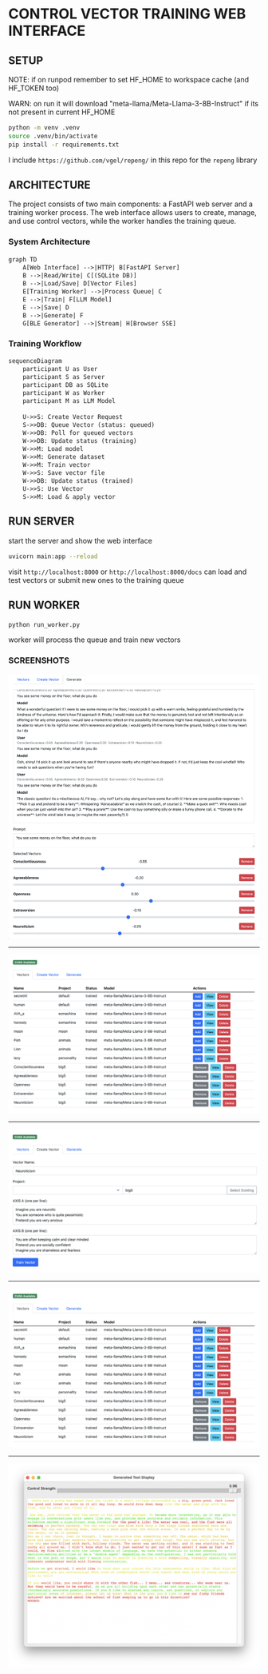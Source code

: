 # CONTROL VECTOR TRAINING WEB INTERFACE

## SETUP


NOTE: if on runpod remember to set HF_HOME to workspace cache (and HF_TOKEN too)

WARN: on run it will download "meta-llama/Meta-Llama-3-8B-Instruct" if its not present in current HF_HOME


```bash
python -m venv .venv
source .venv/bin/activate
pip install -r requirements.txt
```

I include `https://github.com/vgel/repeng/` in this repo for the `repeng` library

## ARCHITECTURE

The project consists of two main components: a FastAPI web server and a training worker process. The web interface allows users to create, manage, and use control vectors, while the worker handles the training queue.

### System Architecture

```mermaid
graph TD
    A[Web Interface] -->|HTTP| B[FastAPI Server]
    B -->|Read/Write| C[(SQLite DB)]
    B -->|Load/Save| D[Vector Files]
    E[Training Worker] -->|Process Queue| C
    E -->|Train| F[LLM Model]
    E -->|Save| D
    B -->|Generate| F
    G[BLE Generator] -->|Stream| H[Browser SSE]
```

### Training Workflow

```mermaid
sequenceDiagram
    participant U as User
    participant S as Server
    participant DB as SQLite
    participant W as Worker
    participant M as LLM Model

    U->>S: Create Vector Request
    S->>DB: Queue Vector (status: queued)
    W->>DB: Poll for queued vectors
    W->>DB: Update status (training)
    W->>M: Load model
    W->>M: Generate dataset
    W->>M: Train vector
    W->>S: Save vector file
    W->>DB: Update status (trained)
    U->>S: Use Vector
    S->>M: Load & apply vector
```

## RUN SERVER
start the server and show the web interface

```bash
uvicorn main:app --reload
```

visit `http://localhost:8000` or `http://localhost:8000/docs`
can load and test vectors or submit new ones to the training queue

## RUN WORKER

```bash
python run_worker.py
```
worker will process the queue and train new vectors


### SCREENSHOTS
![Generate](screen_shots/generate.png)

---

![List](screen_shots/list.png)

---

![Create Vector](screen_shots/create.png)

---

![View](screen_shots/list.png)


---

![Live Stream - editing vector strengthper token](screen_shots/livestream.png)
